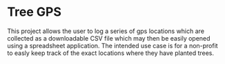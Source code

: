# Tree GPS

This project allows the user to log a series of gps locations which are collected as a downloadable CSV file which may then be easily opened using a spreadsheet application. The intended use case is for a non-profit to easly keep track of the exact locations where they have planted trees.
